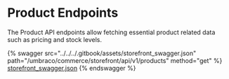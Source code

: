 # Product Endpoints

The Product API endpoints allow fetching essential product related data such as pricing and stock levels.

{% swagger src="../../../.gitbook/assets/storefront_swagger.json" path="/umbraco/commerce/storefront/api/v1/products" method="get" %}
[storefront_swagger.json](../../../.gitbook/assets/storefront_swagger.json)
{% endswagger %}